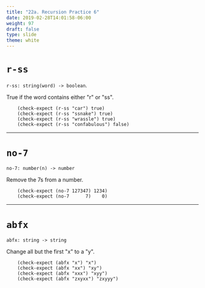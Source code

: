 ```yaml
---
title: "22a. Recursion Practice 6"
date: 2019-02-28T14:01:58-06:00
weight: 97
draft: false
type: slide
theme: white
---
```


# `r-ss`

   `r-ss: string(word) -> boolean`. 

   True if the word contains either "r" or "ss".

        (check-expect (r-ss "car") true)
        (check-expect (r-ss "ssnake") true)
        (check-expect (r-ss "wrassle") true)
        (check-expect (r-ss "confabulous") false)
   
---
# `no-7`

`no-7: number(n) -> number`
    
Remove the 7s from a number.

        (check-expect (no-7 127347) 1234)
        (check-expect (no-7      7)    0)

---
# `abfx`

`abfx: string -> string`

Change all but the first "x" to a "y".

        (check-expect (abfx "x") "x")
        (check-expect (abfx "xx") "xy")
        (check-expect (abfx "xxx") "xyy")
        (check-expect (abfx "zxyxx") "zxyyy")

